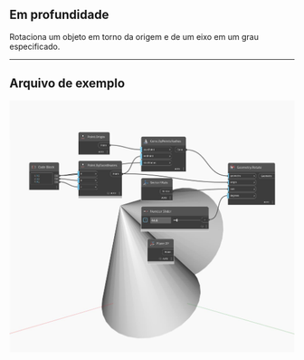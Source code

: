 <!--- Autodesk.DesignScript.Geometry.Geometry.Rotate(origin, axis, degrees) --->
<!--- CGMTJF4G5CTK6EB36WTQMM4CXAQI7MUY7663A6FKXLX43NPGZ2VA --->
## Em profundidade
Rotaciona um objeto em torno da origem e de um eixo em um grau especificado.
___
## Arquivo de exemplo

![Rotate (origin, axis, degrees)](./CGMTJF4G5CTK6EB36WTQMM4CXAQI7MUY7663A6FKXLX43NPGZ2VA_img.jpg)

